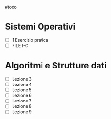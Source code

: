 #todo

# Sistemi Operativi
- [ ] 1 Esercizio pratica
- [ ] FILE I-O

# Algoritmi e Strutture dati
- [ ] Lezione 3
- [ ] Lezione 4
- [ ] Lezione 5
- [ ] Lezione 6
- [ ] Lezione 7
- [ ] Lezione 8
- [ ] Lezione 9
